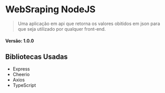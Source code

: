 # WebSraping NodeJS

> Uma aplicação em api que retorna os valores obitidos em json para que seja utilizado por qualquer front-end.
#### Versão: 1.0.0

## Bibliotecas Usadas
- Express
- Cheerio
- Axios
- TypeScript

